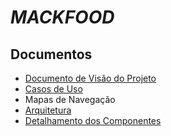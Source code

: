 # *MACKFOOD*

## Documentos

* [Documento de Visão do Projeto](1-visao/)
* [Casos de Uso](2-casos-de-uso/)
* Mapas de Navegação
* [Arquitetura](3-arquitetura/)
* [Detalhamento dos Componentes](4-componentes)

